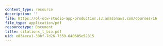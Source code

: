 ```yaml
---
content_type: resource
description: ''
file: https://ol-ocw-studio-app-production.s3.amazonaws.com/courses/16-885j-aircraft-systems-engineering-fall-2004/e834eca138bf7d267559640605e52815_citationx_t_bio.pdf
file_type: application/pdf
resourcetype: Document
title: citationx_t_bio.pdf
uid: e834eca1-38bf-7d26-7559-640605e52815
---
```

